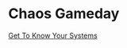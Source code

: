 # Chaos Gameday

<a href="https://github.com/twilio/gameday/blob/main/get_to_know_your_systems.md">Get To Know Your Systems</a>
